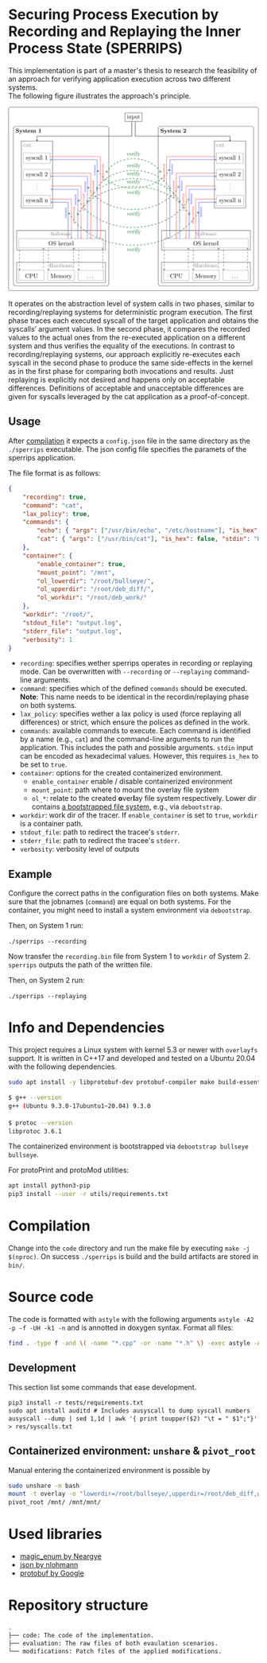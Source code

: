 # Securing Process Execution by Recording and Replaying the Inner Process State (SPERRIPS) 

This implementation is part of a master's thesis to research the feasibility of an approach for verifying application execution across two different systems.  
The following figure illustrates the approach's principle.

![Overview of SPERRIPS approach](resources/overview.svg)

It operates on the abstraction level of system calls in two phases, similar to recording/replaying systems for deterministic program execution.
The first phase traces each executed syscall of the target application and obtains the syscalls’ argument values.
In the second phase, it compares the recorded values to the actual ones from the re-executed application on a different system and thus verifies the equality of the executions.
In contrast to recording/replaying systems, our approach explicitly re-executes each syscall in the second phase to produce the same side-effects in the kernel as in the first phase for comparing both invocations and results.
Just replaying is explicitly not desired and happens only on acceptable differences. Definitions of acceptable and unacceptable differences are given for syscalls leveraged by the cat application as a proof-of-concept.

## Usage

After [compilation](#compilation) it expects a `config.json` file in the same directory as the `./sperrips` executable.
The json config file specifies the paramets of the sperrips application.

The file format is as follows:

```json
{
    "recording": true,
    "command": "cat",
    "lax_policy": true,
    "commands": {
        "echo": { "args": ["/usr/bin/echo", "/etc/hostname"], "is_hex": false, "stdin": "" },
        "cat": { "args": ["/usr/bin/cat"], "is_hex": false, "stdin": "Hello World! This is input from stdin!" }
    },
    "container": {
        "enable_container": true,
        "mount_point": "/mnt",
        "ol_lowerdir": "/root/bullseye/",
        "ol_upperdir": "/root/deb_diff/",
        "ol_workdir": "/root/deb_work/"
    },
    "workdir": "/root/",
    "stdout_file": "output.log",
    "stderr_file": "output.log",
    "verbosity": 1
}
```

- `recording`: specifies wether sperrips operates in recording or replaying mode. Can be overwritten with `--recording` or `--replaying` command-line arguments.
- `command`: specifies which of the defined `commands` should be executed. **Note**: This name needs to be identical in the recordin/replaying phase on both systems.
- `lax_policy`: specifies wether a lax policy is used (force replaying all differences) or strict, which ensure the polices as defined in the work.
- `commands`: available commands to execute. Each command is identified by a name (e.g., `cat`) and the command-line arguments to run the application. This includes the path and possible arguments. `stdin` input can be encoded as hexadecimal values. However, this requires `is_hex` to be set to `true`.
- `container`: options for the created containerized environment.
    - `enable_container` enable / disable containerized environment
    - `mount_point`: path where to mount the overlay file system
    - `ol_*`:  relate to the created **o**ver**l**ay file system respectively. Lower dir contains [a bootstrapped file system](#bootstrap), e.g., via `debootstrap`.
- `workdir`: work dir of the tracer. If `enable_container` is set to `true`, `workdir` is a container path.
- `stdout_file`: path to redirect the tracee's `stderr`.
- `stderr_file`: path to redirect the tracee's `stderr`.
- `verbosity`: verbosity level of outputs


## Example

Configure the correct paths in the configuration files on both systems. Make sure that the jobnames (`command`) are equal on both systems. For the container, you might need to install a system environment via `debootstrap`.

Then, on System 1 run:

`./sperrips --recording`

Now transfer the `recording.bin` file from System 1 to `workdir` of System 2. `sperrips` outputs the path of the written file.

Then, on System 2 run:

`./sperrips --replaying`


# Info and Dependencies

This project requires a Linux system with kernel 5.3 or newer with `overlayfs` support.
It is written in C++17 and developed and tested on a Ubuntu 20.04 with the following dependencies.

```bash
sudo apt install -y libprotobuf-dev protobuf-compiler make build-essential debootstrap git
```

```bash
$ g++ --version
g++ (Ubuntu 9.3.0-17ubuntu1~20.04) 9.3.0

$ protoc --version
libprotoc 3.6.1
```

<a name="bootstrap"></a>The containerized environment is bootstrapped via `debootstrap bullseye bullseye`.

For protoPrint and protoMod utilities:

```bash
apt install python3-pip
pip3 install --user -r utils/requirements.txt
```

# <a name="compilation"></a> Compilation
Change into the `code` directory and run the make file by executing `make -j $(nproc)`.
On success `./sperrips` is build and the build artifacts are stored in `bin/`.

# Source code

The code is formatted with `astyle` with the following arguments `astyle -A2 -p -f -UH -k1 -n` and is annotted in doxygen syntax.
Format all files:

```bash
find . -type f -and \( -name "*.cpp" -or -name "*.h" \) -exec astyle -A2 -p -f -UH -k1 -n "{}" \;
```

## Development

This section list some commands that ease development.

```
pip3 install -r tests/requirements.txt
sudo apt install auditd # Includes ausyscall to dump syscall numbers
ausyscall --dump | sed 1,1d | awk '{ print toupper($2) "\t = " $1";"}' > res/syscalls.txt
```

## Containerized environment: `unshare` & `pivot_root`

Manual entering the containerized environment is possible by

```bash
sudo unshare -m bash
mount -t overlay -o "lowerdir=/root/bullseye/,upperdir=/root/deb_diff,workdir=/root/deb_work/" overlayfs /mnt/
pivot_root /mnt/ /mnt/mnt/
```

# Used libraries

- [magic_enum by Neargye](https://github.com/Neargye/magic_enum)
- [json by nlohmann](https://github.com/nlohmann/json)
- [protobuf by Google](https://github.com/google/protobuf)

# Repository structure

```
.
├── code: The code of the implementation.
├── evaluation: The raw files of both evaulation scenarios.
└── modifications: Patch files of the applied modifications.
```
